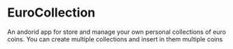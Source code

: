 # EuroCollection
An andorid app for store and manage your own personal collections of euro coins. You can create multiple collections and insert in them multiple coins
